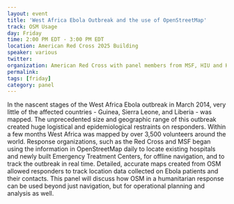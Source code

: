 ```yaml
---
layout: event
title: 'West Africa Ebola Outbreak and the use of OpenStreetMap'
track: OSM Usage
day: Friday
time: 2:00 PM EDT - 3:00 PM EDT
location: American Red Cross 2025 Building
speaker: various
twitter:
organization: American Red Cross with panel members from MSF, HIU and HOT
permalink:
tags: [friday]
category: panel
---
```

In the nascent stages of the West Africa Ebola outbreak in March 2014, very little of the affected countries - Guinea, Sierra Leone, and Liberia - was mapped. The unprecedented size and geographic range of this outbreak created huge logistical and epidemiological restraints on responders. Within a few months West Africa was mapped by over 3,500 volunteers around the world. Response organizations, such as the Red Cross and MSF began using the information in OpenStreetMap daily to locate existing hospitals and newly built Emergency Treatment Centers, for offline navigation, and to track the outbreak in real time. Detailed, accurate maps created from OSM allowed responders to track location data collected on Ebola patients and their contacts. This panel will discuss how OSM in a humanitarian response can be used beyond just navigation, but for operational planning and analysis as well.
